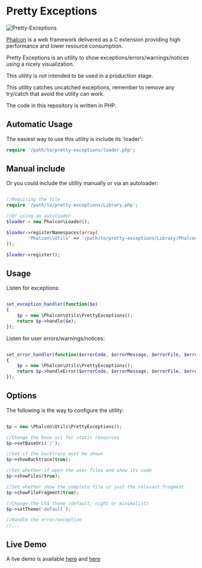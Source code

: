 # Pretty Exceptions

![Pretty-Exceptions](http://www.phalconphp.com/img/pretty.jpg)

[Phalcon](http://phalconphp.com) is a web framework delivered as a C extension providing high
performance and lower resource consumption.

Pretty Exceptions is an utility to show exceptions/errors/warnings/notices using a nicely visualization.

This utility is not intended to be used in a production stage.

This utility catches uncatched exceptions, remember to remove any try/catch that avoid the utility can work.

The code in this repository is written in PHP.

## Automatic Usage

The easiest way to use this utility is include its 'loader':

```php
require '/path/to/pretty-exceptions/loader.php';
```

## Manual include

Or you could include the utility manually or via an autoloader:

```php

//Requiring the file
require '/path/to/pretty-exceptions/Library.php';

//Or using an autoloader
$loader = new Phalcon\Loader();

$loader->registerNamespaces(array(
        'Phalcon\\Utils' => '/path/to/pretty-exceptions/Library/Phalcon/Utils/'
));

$loader->register();

```

## Usage

Listen for exceptions:

```php

set_exception_handler(function($e)
{
	$p = new \Phalcon\Utils\PrettyExceptions();
	return $p->handle($e);
});

```

Listen for user errors/warnings/notices:

```php

set_error_handler(function($errorCode, $errorMessage, $errorFile, $errorLine)
{
	$p = new \Phalcon\Utils\PrettyExceptions();
	return $p->handleError($errorCode, $errorMessage, $errorFile, $errorLine);
});

```

## Options

The following is the way to configure the utility:

```php

$p = new \Phalcon\Utils\PrettyExceptions();

//Change the base uri for static resources
$p->setBaseUri('/');

//Set if the backtrace must be shown
$p->showBacktrace(true);

//Set whether if open the user files and show its code
$p->showFiles(true);

//Set whether show the complete file or just the relevant fragment
$p->showFileFragment(true);

//Change the CSS theme (default, night or minimalist)
$p->setTheme('default');

//Handle the error/exception
//...

```

## Live Demo

A live demo is available [here](http://test.phalconphp.com/exception.html) and [here](http://test.phalconphp.com/exception2.html)
